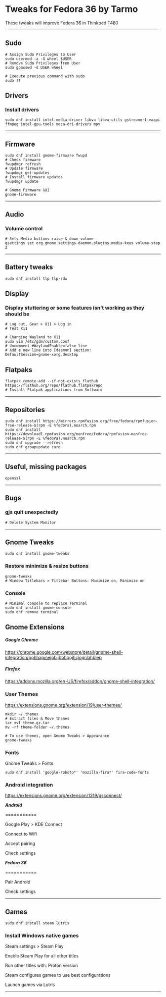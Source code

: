 # Tweaks for Fedora 36 by Tarmo
These tweaks will improve Fedora 36 in Thinkpad T480

---

## Sudo
```
# Assign Sudo Privileges to User
sudo usermod -a -G wheel $USER
# Remove Sudo Privileges from User
sudo gpasswd -d USER wheel

# Execute previous command with sudo
sudo !!
```

## Drivers

### Install drivers
```
sudo dnf install intel-media-driver libva libva-utils gstreamer1-vaapi ffmpeg intel-gpu-tools mesa-dri-drivers mpv
```

---

## Firmware
```
sudo dnf install gnome-firmware fwupd
# Check firmware
fwupdmgr refresh
# Update firmware
fwupdmgr get-updates
# Install firmware updates
fwupdmgr update

# Gnome Firmware GUI
gnome-firmware
```

---

## Audio

### Volume control
```
# Sets Media buttons raise & down volume
gsettings set org.gnome.settings-daemon.plugins.media-keys volume-step 2
```

---

## Battery tweaks
```
sudo dnf install tlp tlp-rdw
```

## Display

### Display stuttering or some features isn't working as they should be
```
# Log out, Gear > X11 > Log in
# Test X11

# Changing Wayland to X11
sudo vim /etc/gdm/custom.conf
# Uncomment #WaylandEnable=false line
# Add a new line into [daemon] section:
DefaultSession=gnome-xorg.desktop
```


## Flatpaks
```
flatpak remote-add --if-not-exists flathub https://flathub.org/repo/flathub.flatpakrepo
# Install Flatpak applications from Software
```

---

## Repositories
```
sudo dnf install https://mirrors.rpmfusion.org/free/fedora/rpmfusion-free-release-$(rpm -E %fedora).noarch.rpm
sudo dnf install https://download1.rpmfusion.org/nonfree/fedora/rpmfusion-nonfree-release-$(rpm -E %fedora).noarch.rpm
sudo dnf upgrade --refresh
sudo dnf groupupdate core
```

---

## Useful, missing packages
```
openssl
```

---

## Bugs

### gjs quit unexpectedly
```
# Delete System Monitor
```

---

## Gnome Tweaks
```
sudo dnf install gnome-tweaks
```
### Restore minimize & resize buttons
```
gnome-tweaks
# Window Titlebars > Titlebar Buttons: Maximize on, Minimize on
```

### Console
```
# Minimal console to replace Terminal
sudo dnf install gnome-console
sudo dnf remove terminal
```

## Gnome Extensions
##### Google Chrome
https://chrome.google.com/webstore/detail/gnome-shell-integration/gphhapmejobijbbhgpjhcjognlahblep
##### Firefox
https://addons.mozilla.org/en-US/firefox/addon/gnome-shell-integration/

### User Themes
https://extensions.gnome.org/extension/19/user-themes/
```
mkdir ~/.themes
# Extract files & Move themes
tar xvf theme.gz.tar
mv -rf theme-folder ~/.themes

# To use themes, open Gnome Tweaks > Appearance
gnome-tweaks
```

### Fonts
Gnome Tweaks > Fonts
```
sudo dnf install 'google-roboto*' 'mozilla-fira*' fira-code-fonts
```

### Android integration
https://extensions.gnome.org/extension/1319/gsconnect/

***Android***

===========

Google Play > KDE Connect

Connect to Wifi

Accept pairing

Check settings

***Fedora 36***

===========

Pair Android

Check settings



---

## Games
```
sudo dnf install steam lutris
```

### Install Windows native games
Steam settings > Steam Play

Enable Steam Play for all other titles

Run other titles with: Proton version

Steam configures games to use best configurations

Launch games via Lutris

---
